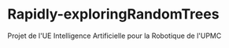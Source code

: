 # Rapidly-exploringRandomTrees
Projet de l'UE Intelligence Artificielle pour la Robotique de l'UPMC
